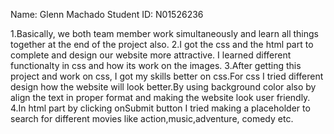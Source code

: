 Name: Glenn Machado
Student ID: N01526236

1.Basically, we both team member work simultaneously and learn all things together at the end of the project also.
2.I got the css and the html part to complete and design our website more attractive. I learned different functionalty in css and how its work on the images. 
3.After getting this project and work on css, I got my skills better on css.For css I tried different design how the  website will look better.By using background color also by align the text in proper format and making the website look user friendly.
4.In html part by clicking onSubmit button I tried making a placeholder to search for different movies like action,music,adventure, comedy etc. 
 